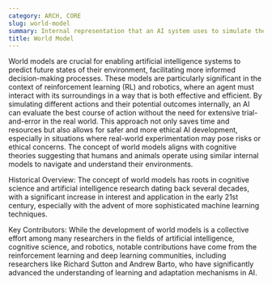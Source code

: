 ```yaml
---
category: ARCH, CORE
slug: world-model
summary: Internal representation that an AI system uses to simulate the environment it operates in, enabling prediction and decision-making based on those simulations.
title: World Model
---
```


World models are crucial for enabling artificial intelligence systems to predict future states of their environment, facilitating more informed decision-making processes. These models are particularly significant in the context of reinforcement learning (RL) and robotics, where an agent must interact with its surroundings in a way that is both effective and efficient. By simulating different actions and their potential outcomes internally, an AI can evaluate the best course of action without the need for extensive trial-and-error in the real world. This approach not only saves time and resources but also allows for safer and more ethical AI development, especially in situations where real-world experimentation may pose risks or ethical concerns. The concept of world models aligns with cognitive theories suggesting that humans and animals operate using similar internal models to navigate and understand their environments.

Historical Overview: The concept of world models has roots in cognitive science and artificial intelligence research dating back several decades, with a significant increase in interest and application in the early 21st century, especially with the advent of more sophisticated machine learning techniques.

Key Contributors: While the development of world models is a collective effort among many researchers in the fields of artificial intelligence, cognitive science, and robotics, notable contributions have come from the reinforcement learning and deep learning communities, including researchers like Richard Sutton and Andrew Barto, who have significantly advanced the understanding of learning and adaptation mechanisms in AI.